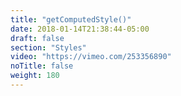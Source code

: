 ```yaml
---
title: "getComputedStyle()"
date: 2018-01-14T21:38:44-05:00
draft: false
section: "Styles"
video: "https://vimeo.com/253356890"
noTitle: false
weight: 180
---
```


